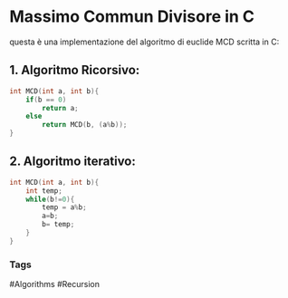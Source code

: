 # Massimo Commun Divisore in C

questa è una implementazione del algoritmo di euclide MCD scritta in C:

## 1. Algoritmo Ricorsivo:
```c
int MCD(int a, int b){
	if(b == 0)
		return a;
	else
		return MCD(b, (a%b));
}
```

## 2. Algoritmo iterativo:
```c
int MCD(int a, int b){
	int temp;
	while(b!=0){
		temp = a%b;
		a=b;
		b= temp;
	}
}
```



### Tags
#Algorithms 
#Recursion 